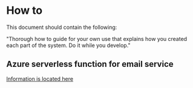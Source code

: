 # How to

This document should contain the following:

"Thorough how to guide for your own use that explains how you created each part of the system. Do it while you develop."

## Azure serverless function for email service

[Information is located here](./../apps/email-service/README.md)